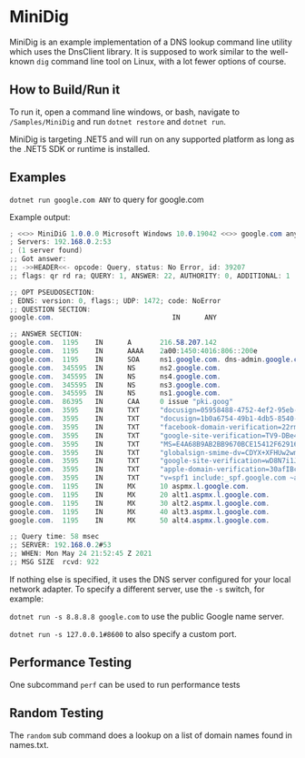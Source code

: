 ﻿# MiniDig 
MiniDig is an example implementation of a DNS lookup command line utility which uses the DnsClient library.
It is supposed to work similar to the well-known `dig` command line tool on Linux, with a lot fewer options of course.

## How to Build/Run it
To run it, open a command line windows, or bash, navigate to `/Samples/MiniDig` and run `dotnet restore` and `dotnet run`.

MiniDig is targeting .NET5 and will run on any supported platform as long as the .NET5 SDK or runtime is installed.

## Examples
`dotnet run google.com ANY` to query for google.com

Example output:
```csharp
; <<>> MiniDiG 1.0.0.0 Microsoft Windows 10.0.19042 <<>> google.com any
; Servers: 192.168.0.2:53
; (1 server found)
;; Got answer:
;; ->>HEADER<<- opcode: Query, status: No Error, id: 39207
;; flags: qr rd ra; QUERY: 1, ANSWER: 22, AUTHORITY: 0, ADDITIONAL: 1

;; OPT PSEUDOSECTION:
; EDNS: version: 0, flags:; UDP: 1472; code: NoError
;; QUESTION SECTION:
google.com.                             IN      ANY

;; ANSWER SECTION:
google.com.  1195    IN      A       216.58.207.142
google.com.  1195    IN      AAAA    2a00:1450:4016:806::200e
google.com.  1195    IN      SOA     ns1.google.com. dns-admin.google.com. 375442030 900 900 1800 60
google.com.  345595  IN      NS      ns2.google.com.
google.com.  345595  IN      NS      ns4.google.com.
google.com.  345595  IN      NS      ns3.google.com.
google.com.  345595  IN      NS      ns1.google.com.
google.com.  86395   IN      CAA     0 issue "pki.goog"
google.com.  3595    IN      TXT     "docusign=05958488-4752-4ef2-95eb-aa7ba8a3bd0e"
google.com.  3595    IN      TXT     "docusign=1b0a6754-49b1-4db5-8540-d2c12664b289"
google.com.  3595    IN      TXT     "facebook-domain-verification=22rm551cu4k0ab0bxsw536tlds4h95"
google.com.  3595    IN      TXT     "google-site-verification=TV9-DBe4R80X4v0M4U_bd_J9cpOJM0nikft0jAgjmsQ"
google.com.  3595    IN      TXT     "MS=E4A68B9AB2BB9670BCE15412F62916164C0B20BB"
google.com.  3595    IN      TXT     "globalsign-smime-dv=CDYX+XFHUw2wml6/Gb8+59BsH31KzUr6c1l2BPvqKX8="
google.com.  3595    IN      TXT     "google-site-verification=wD8N7i1JTNTkezJ49swvWW48f8_9xveREV4oB-0Hf5o"
google.com.  3595    IN      TXT     "apple-domain-verification=30afIBcvSuDV2PLX"
google.com.  3595    IN      TXT     "v=spf1 include:_spf.google.com ~all"
google.com.  1195    IN      MX      10 aspmx.l.google.com.
google.com.  1195    IN      MX      20 alt1.aspmx.l.google.com.
google.com.  1195    IN      MX      30 alt2.aspmx.l.google.com.
google.com.  1195    IN      MX      40 alt3.aspmx.l.google.com.
google.com.  1195    IN      MX      50 alt4.aspmx.l.google.com.

;; Query time: 58 msec
;; SERVER: 192.168.0.2#53
;; WHEN: Mon May 24 21:52:45 Z 2021
;; MSG SIZE  rcvd: 922
```

If nothing else is specified, it uses the DNS server configured for your local network adapter.
To specify a different server, use the `-s` switch, for example:

`dotnet run -s 8.8.8.8 google.com` to use the public Google name server.


`dotnet run -s 127.0.0.1#8600` to also specify a custom port.


## Performance Testing
One subcommand `perf` can be used to run performance tests

## Random Testing
The `random` sub command does a lookup on a list of domain names found in names.txt.

